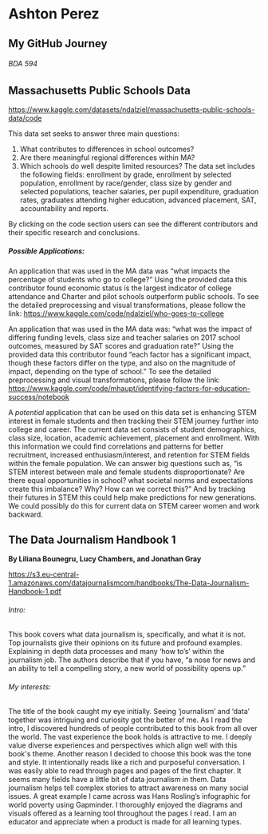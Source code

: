 # Ashton Perez
## My GitHub Journey
###### BDA 594 
 

## Massachusetts Public Schools Data
https://www.kaggle.com/datasets/ndalziel/massachusetts-public-schools-data/code

This data set seeks to answer three main questions: 
1. What contributes to differences in school outcomes?
2. Are there meaningful regional differences within MA?
3. Which schools do well despite limited resources?
The data set includes the following fields: enrollment by grade, enrollment by selected population, enrollment by race/gender, class size by gender and selected populations, teacher salaries, per pupil expenditure, graduation rates, graduates attending higher education, advanced placement, SAT, accountability and reports.

By clicking on the code section users can see the different contributors and their specific research and conclusions. 


##### Possible Applications: 

An application that was used in the MA data was “what impacts the percentage of students who go to college?” Using the provided data this contributor found economic status is the largest indicator of college attendance and Charter and pilot schools outperform public schools. To see the detailed preprocessing and visual transformations, please follow the link: https://www.kaggle.com/code/ndalziel/who-goes-to-college 

An application that was used in the MA data was: “what was the impact of differing funding levels, class size and teacher salaries on 2017 school outcomes, measured by SAT scores and graduation rate?” Using the provided data this contributor found “each factor has a significant impact, though these factors differ on the type, and also on the magnitude of impact, depending on the type of school.” To see the detailed preprocessing and visual transformations, please follow the link: https://www.kaggle.com/code/mhaupt/identifying-factors-for-education-success/notebook 


A *potential* application that can be used on this data set is enhancing STEM interest in female students and then tracking their STEM journey further into college and career. The current data set consists of student demographics, class size, location, academic achievement, placement and enrollment. With this information we could find correlations and patterns for better recruitment, increased enthusiasm/interest, and retention for STEM fields within the female population. We can answer big questions such as, “is STEM interest between male and female students disproportionate? Are there equal opportunities in school? what societal norms and expectations create this imbalance? Why? How can we correct this?” And by tracking their futures in STEM this could help make predictions for new generations. We could possibly do this for current data on STEM career women and work backward.




## The Data Journalism Handbook 1
**By Liliana Bounegru, Lucy Chambers, and Jonathan Gray**

https://s3.eu-central-1.amazonaws.com/datajournalismcom/handbooks/The-Data-Journalism-Handbook-1.pdf 

###### Intro: 
This book covers what data journalism is, specifically, and what it is not. Top journalists give their opinions on its future and profound examples. Explaining in depth data processes and many ‘how to’s’ within the journalism job. The authors describe that if you have, “a nose for news and an ability to tell a compelling story, a new world of possibility opens up.”

###### My interests: 
The title of the book caught my eye initially. Seeing ‘journalism’ and ‘data’ together was intriguing and curiosity got the better of me. As I read the intro, I discovered hundreds of people contributed to this book from all over the world. The vast experience the book holds is attractive to me. I deeply value diverse experiences and perspectives which align well with this book's theme. Another reason I decided to choose this book was the tone and style. It intentionally reads like a rich and purposeful conversation. I was easily able to read through pages and pages of the first chapter. It seems many fields have a little bit of data journalism in them. Data journalism helps tell complex stories to attract awareness on many social issues. A great example I came across was Hans Rosling’s infographic for world poverty using Gapminder. I thoroughly enjoyed the diagrams and visuals offered as a learning tool throughout the pages I read. I am an educator and appreciate when a product is made for all learning types. 


